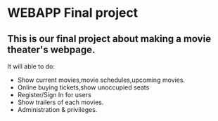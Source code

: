 # WEBAPP Final project

## This is our final project about making a movie theater's webpage.
It will able to do:
+ Show current movies,movie schedules,upcoming movies.
+ Online buying tickets,show unoccupied seats
+ Register/Sign In for users
+ Show trailers of each movies.
+ Administration & privileges.
